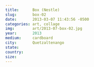 ```yaml
---
title:  	Box (Nestle)
slug:		box-02
date:   	2013-03-07 11:43:56 -0500
categories: art, collage
img:		art/2013-07-box-02.jpg
year:		2013
medium:		cardboard
city:		Quetzaltenango
state:
country:
size:
---
```

